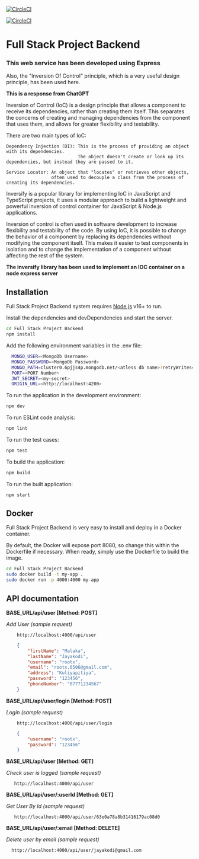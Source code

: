 [![CircleCI](https://dl.circleci.com/status-badge/img/gh/Malaka98/food-ordering-system/tree/main.svg?style=svg)](https://dl.circleci.com/status-badge/redirect/gh/Malaka98/food-ordering-system/tree/main)

[![CircleCI](https://dl.circleci.com/insights-snapshot/gh/Malaka98/food-ordering-system/main/build_and_deploy/badge.svg?window=90d)](https://app.circleci.com/insights/github/Malaka98/food-ordering-system/workflows/build_and_deploy/overview?branch=main&reporting-window=last-90-days&insights-snapshot=true)

# **Full Stack Project Backend**

### This web service has been developed using Express

Also, the "Inversion Of Control" principle, which is a very useful design principle, has been used here.

**This is a response from ChatGPT**

Inversion of Control (IoC) is a design principle that allows a component to receive its dependencies, rather than
creating them itself. This separates the concerns of creating and managing dependencies from the component that uses
them, and allows for greater flexibility and testability.

There are two main types of IoC:

    Dependency Injection (DI): This is the process of providing an object with its dependencies. 
                               The object doesn't create or look up its dependencies, but instead they are passed to it.

    Service Locator: An object that "locates" or retrieves other objects, 
                     often used to decouple a class from the process of creating its dependencies.

Inversify is a popular library for implementing IoC in JavaScript and TypeScript projects, it uses a modular approach to
build a lightweight and powerful inversion of control container for JavaScript & Node.js applications.

Inversion of control is often used in software development to increase flexibility and testability of the code. By using
IoC, it is possible to change the behavior of a component by replacing its dependencies without modifying the component
itself. This makes it easier to test components in isolation and to change the implementation of a component without
affecting the rest of the system.

**The inversify library has been used to implement an IOC container on a node express server**

## Installation

Full Stack Project Backend system requires [Node.js](https://nodejs.org/) v16+ to run.

Install the dependencies and devDependencies and start the server.

```sh
cd Full Stack Project Backend
npm install
```

Add the following environment variables in the .env file:

```sh
  MONGO_USER=<MongoDb Username>
  MONGO_PASSWORD=<MongoDb Password>
  MONGO_PATH=cluster0.6pjjs4p.mongodb.net/<atless db name>?retryWrites=true&w=majority
  PORT=<PORT Number>
  JWT_SECRET=<my-secret>
  ORIGIN_URL=<http://localhost:4200>
```

To run the application in the development environment:

```sh
npm dev
```

To run ESLint code analysis:

```sh
npm lint
```

To run the test cases:

```sh
npm test
```

To build the application:

```sh
npm build
```

To run the built application:

```sh
npm start
```

## Docker

Full Stack Project Backend is very easy to install and deploy in a Docker container.

By default, the Docker will expose port 8080, so change this within the
Dockerfile if necessary. When ready, simply use the Dockerfile to
build the image.

```sh
cd Full Stack Project Backend
sudo docker build -t my-app .
sudo docker run -p 4000:4000 my-app
```
## API documentation

**BASE_URL/api/user [Method: POST]**

*Add User (sample request)*
```http request
    http://localhost:4000/api/user
```
```json
    {
        "firstName": "Malaka",
        "lastName": "Jayakodi",
        "username": "rootx",
        "email": "rootx.6506@gmail.com",
        "address": "Kuliyapitiya",
        "password": "123456",
        "phoneNumber": "07771234567"
    }
```

**BASE_URL/api/user/login [Method: POST]**

*Login (sample request)*
```http request
    http://localhost:4000/api/user/login
```
```json
    {
        "username": "rootx",
        "password": "123456"
    }
```

**BASE_URL/api/user [Method: GET]**

*Check user is logged (sample request)*
```http request
   http://localhost:4000/api/user
```

**BASE_URL/api/user/:userId [Method: GET]**

*Get User By Id (sample request)*
```http request
   http://localhost:4000/api/user/63e0a78a8b31416179ac08d0
```

**BASE_URL/api/user/:email [Method: DELETE]**

*Delete user by email (sample request)*
```http request
  http://localhost:4000/api/user/jayakodi@gmail.com
```
